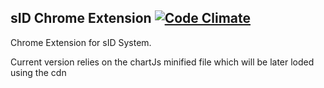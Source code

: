 ## sID Chrome Extension  [![Code Climate](https://codeclimate.com/github/pupudu/sid_chrome_extension/badges/gpa.svg)](https://codeclimate.com/github/pupudu/sid_chrome_extension)

Chrome Extension for sID System.

Current version relies on the chartJs minified file which will be later loded using the cdn
